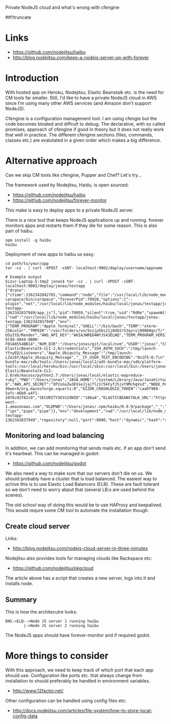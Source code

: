 Private NodeJS cloud and what's wrong with cfengine

[meta:author]: <> (Jonas Colmsjo)
[meta:title]: <> (Private NodeJS cloud and What's wrong with cfengine)
[meta:date]: <> (2013-03-02)
[meta:nested:key]: <> (Metadata value)

##!!truncate

# Links

 * https://github.com/nodejitsu/haibu
 * http://blog.nodejitsu.com/keep-a-nodejs-server-up-with-forever


# Introduction

With hosted app on Heroku, Nodejitsu, Elastic Beanstalk etc. is the need for CM tools far smaller.
Still, I'd like to have a private NodeJS cloud in AWS since I'm using many other AWS services (and
Amazon don't support NodeJS).

Cfengine is a configuration management tool. I am using cfengie but the code becomes bloated and 
diffcult to debug. The declarative, with so called promises, approach of cfengine if good in theory but it does not really work that well in practice. The different cfengine sections (files, commands, classes etc.) are evalutated in a given order which makes a big difference.


# Alternative approach

Can we skip CM tools like cfengine, Pupper and Chef? Let's try...

The framework used by Nodejitsu, Haidu, is open sourced:

 * https://github.com/nodejitsu/haibu
 * https://github.com/nodejitsu/forever-monitor

This make is easy to deploy apps to a private NodeJS server.

There is a nice tool that keeps NodeJS applications up and running. forever monitors apps and restarts them
if they die for some reason. This is also part of haibu.

```
npm install -g haibu
haibu
```


Deployment of new apps to haibu us easy:

```
cd path/to/your/app
tar -cz . | curl -XPOST -sSNT- localhost:9002/deploy/username/appname

# Example output
Gizur-Laptop-5:tmp2 jonas$ tar -cz . | curl -XPOST -sSNT- localhost:9002/deploy/jonas/testapp
{"drone":{"ctime":1362342842765,"command":"node","file":"/usr/local/lib/node_modules/haibu/node_modules/haibu-carapace/bin/carapace","foreverPid":79920,"options":["--plugin","net","/usr/local/lib/node_modules/haibu/local/jonas/testapp/jonas-testapp-1362342837949/app.js"],"pid":79959,"silent":true,"uid":"RdRe","spawnWith":{"cwd":"/usr/local/lib/node_modules/haibu/local/jonas/testapp/jonas-testapp-1362342837949","env":{"TERM_PROGRAM":"Apple_Terminal","SHELL":"/bin/bash","TERM":"xterm-256color","TMPDIR":"/var/folders/vn/5vzjp5bs21j0d82r53qzcvj00000gn/T/","Apple_PubSub_Socket_Render":"/tmp/launch-U5yItD/Render","AWS_API_KEY":"AKIAJWRED4WYJS43ELWQ","TERM_PROGRAM_VERSION":"309","TERM_SESSION_ID":"1B3A56BF-EC48-4044-8B00-F01A8554BB14","NVM_DIR":"/Users/jonas/git/local/nvm","USER":"jonas","COMMAND_MODE":"unix2003","GIZUR_CRASHLOGIO_SECRET":"aKt1khPsLUbvYCjDmESqfPz8zNAFeHYRiGVupub5vPAr","AWS_CREDENTIAL_FILE":"/Users/jonas/local/AWS-ElasticBeanstalk-CLI-2.0/credentials","SSH_AUTH_SOCK":"/tmp/launch-YfnyEQ/Listeners","Apple_Ubiquity_Message":"/tmp/launch-LZai6f/Apple_Ubiquity_Message","__CF_USER_TEXT_ENCODING":"0x1F5:0:7\n","ROS_OS_OVERRIDE":"osx:homebrew","PATH":"/Users/jonas/local2/adt-bundle-mac/sdk/tools:/Users/jonas/local2/adt-bundle-mac/sdk/platform-tools:/usr/local/heroku/bin:/usr/local/sbin:/usr/local/bin:/Users/jonas/scripts:/Users/jonas/local/bin:/usr/bin:/bin:/usr/sbin:/sbin:/usr/local/bin:/opt/X11/bin:/Users/jonas/pear/bin:/Users/jonas/local/AWS-ElasticBeanstalk-CLI-2.0/eb/macosx/python2.7:/Users/jonas/local/elastic-mapreduce-ruby","PWD":"/Users/jonas","JAVA_HOME":"/System/Library/Java/JavaVirtualMachines/1.6.0.jdk/Contents/Home","LANG":"sv_SE.UTF-8","AWS_API_SECRET":"XP2sGuZwJEVseJjajflz1r5kFyfJ5jxY9MchgVsd","NODE_PATH":"/usr/local/lib/node_modules:/Users/jonas/node_modules:.","AWS_REGION":"EU_Ireland","HOME":"/Users/jonas","SHLVL":"1","LOGNAME":"jonas","DISPLAY":"/tmp/launch-4bwerA/org.macosforge.xquartz:0","GIZUR_CRASHLOGIO_TOKEN":"caa9f960-5afc-46b0-a4f1-2076c02f82c0","SECURITYSESSIONID":"186a4","ELASTICBEANSTALK_URL":"https://elasticbeanstalk.eu-west-1.amazonaws.com","OLDPWD":"/Users/jonas/.npm/haibu/0.9.9/package","_":"/usr/local/bin/haibu"},"stdio":["ipc","pipe","pipe"]},"env":"development","cwd":"/usr/local/lib/node_modules/haibu/local/jonas/testapp/jonas-testapp-1362342837949","repository":null,"port":8000,"host":"dynamic","hash":"4995e7d77e00a28c5610f1a4b0fc6a78aa84f1db","name":"testapp","user":"jonas"}}
```


## Monitoring and load balancing

In addition, we can add monitoring that sends mails etc. if an app don't send it's hearbeat. This can be
managed in godot:

 * https://github.com/nodejitsu/godot


We also need a way to make sure that our servers don't die on us. We should probably have a cluster that
is load balanced. The easiest way to achive this is to use Elastic Load Balancers (ELB). These are fault
tolerant so we don't need to worry abput that (several LB:s are used behind the scenes).

The old school way of doing this would be to use HAProxy and keepalived. This would requre some CM tool
to automate the installation though.


## Create cloud server

Links:

 * http://blog.nodejitsu.com/nodejs-cloud-server-in-three-minutes

Nodejitsu also provides tools for managing clouds like Rackspace etc:

 * https://github.com/nodejitsu/pkgcloud

The article above has a script that creates a new server, logs into it and installs node.


## Summary

This is how the architecutre looks:

```
DNS->ELB-->Node JS server 1 running haibu
        |->Node JS server 2 running haibu
```

The NodeJS apps should have forever-monitor and if required godot.


# More things to consider

With this approach, we need to keep track of which port that each app should use. Configuration like ports etc. that always change from installation to should preferably be handled in environment variables.

 * http://www.12factor.net/

Other configuration can be handled using config files etc:

 * http://docs.nodejitsu.com/articles/file-system/how-to-store-local-config-data






